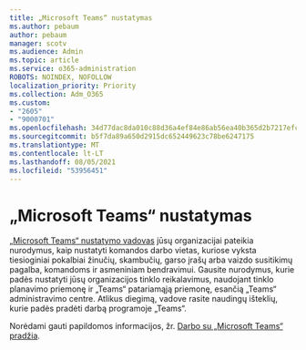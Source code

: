 ```yaml
---
title: „Microsoft Teams“ nustatymas
ms.author: pebaum
author: pebaum
manager: scotv
ms.audience: Admin
ms.topic: article
ms.service: o365-administration
ROBOTS: NOINDEX, NOFOLLOW
localization_priority: Priority
ms.collection: Adm_O365
ms.custom:
- "2605"
- "9000701"
ms.openlocfilehash: 34d77dac8da010c88d36a4ef84e86ab56ea40b365d2b7217efcd057df85738d3
ms.sourcegitcommit: b5f7da89a650d2915dc652449623c78be6247175
ms.translationtype: MT
ms.contentlocale: lt-LT
ms.lasthandoff: 08/05/2021
ms.locfileid: "53956451"
---
```

# <a name="set-up-microsoft-teams"></a>„Microsoft Teams“ nustatymas

[„Microsoft Teams“ nustatymo vadovas](https://aka.ms/teamsguidance) jūsų organizacijai pateikia nurodymus, kaip nustatyti komandos darbo vietas, kuriose vyksta tiesioginiai pokalbiai žinučių, skambučių, garso įrašų arba vaizdo susitikimų pagalba, komandoms ir asmeniniam bendravimui. Gausite nurodymus, kurie padės nustatyti jūsų organizacijos tinklo reikalavimus, naudojant tinklo planavimo priemonę ir „Teams“ patariamąją priemonę, esančią „Teams“ administravimo centre. Atlikus diegimą, vadove rasite naudingų išteklių, kurie padės pradėti darbą programoje „Teams“.

Norėdami gauti papildomos informacijos, žr. [Darbo su „Microsoft Teams“ pradžia](https://docs.microsoft.com/microsoftteams/get-started-with-teams-quick-start).
